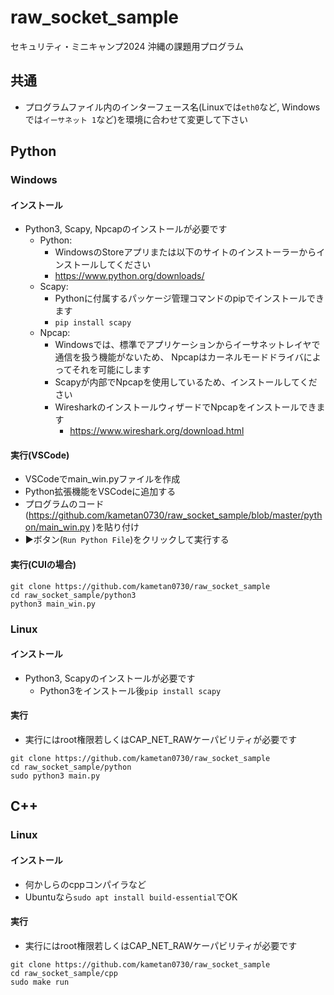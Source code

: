 # raw_socket_sample
セキュリティ・ミニキャンプ2024 沖縄の課題用プログラム

## 共通
- プログラムファイル内のインターフェース名(Linuxでは`eth0`など, Windowsでは`イーサネット 1`など)を環境に合わせて変更して下さい

## Python
### Windows
#### インストール
- Python3, Scapy, Npcapのインストールが必要です
    - Python:
        - WindowsのStoreアプリまたは以下のサイトのインストーラーからインストールしてください
        - https://www.python.org/downloads/
    - Scapy: 
	    - Pythonに付属するパッケージ管理コマンドのpipでインストールできます
	    - `pip install scapy`
    - Npcap:
        - Windowsでは、標準でアプリケーションからイーサネットレイヤで通信を扱う機能がないため、 Npcapはカーネルモードドライバによってそれを可能にします
        - Scapyが内部でNpcapを使用しているため、インストールしてください
        - WiresharkのインストールウィザードでNpcapをインストールできます
            - https://www.wireshark.org/download.html

#### 実行(VSCode)
- VSCodeでmain_win.pyファイルを作成
- Python拡張機能をVSCodeに追加する
- プログラムのコード(https://github.com/kametan0730/raw_socket_sample/blob/master/python/main_win.py )を貼り付け
- ▶ボタン(`Run Python File`)をクリックして実行する


#### 実行(CUIの場合)
```
git clone https://github.com/kametan0730/raw_socket_sample
cd raw_socket_sample/python3
python3 main_win.py
```

### Linux
#### インストール
- Python3, Scapyのインストールが必要です
    - Python3をインストール後`pip install scapy`


#### 実行
- 実行にはroot権限若しくはCAP_NET_RAWケーパビリティが必要です
```
git clone https://github.com/kametan0730/raw_socket_sample
cd raw_socket_sample/python
sudo python3 main.py
```


## C++
### Linux
#### インストール
- 何かしらのcppコンパイラなど
- Ubuntuなら`sudo apt install build-essential`でOK

#### 実行

- 実行にはroot権限若しくはCAP_NET_RAWケーパビリティが必要です
```
git clone https://github.com/kametan0730/raw_socket_sample
cd raw_socket_sample/cpp
sudo make run
```
